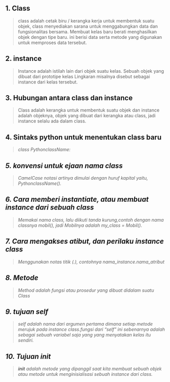 ## <b>1. Class</b>
 >class adalah cetak biru / kerangka kerja untuk membentuk suatu objek, class menyediakan sarana untuk menggabungkan data dan fungsionalitas bersama. Membuat kelas baru berati menghasilkan objek dengan tipe baru. ini berisi data serta metode yang digunakan untuk memproses data tersebut.


## <b>2. instance</b>
 >Instance adalah istilah lain dari objek suatu kelas. Sebuah objek yang dibuat dari prototipe kelas Lingkaran misalnya disebut sebagai instance dari kelas tersebut.


## 3. Hubungan antara <b>class</b> dan <b>instance</b>
 >Class adalah kerangka untuk membentuk suatu objek dan instance adalah objeknya, objek yang dibuat dari kerangka atau class, jadi instance selalu ada dalam class.


## 4. <b>Sintaks</b> python untuk <b>menentukan class baru</b>
 ><i>class PythonclassName:


## 5. konvensi untuk <b>ejaan nama class</b>
 >CamelCase notasi artinya dimulai dengan huruf kapital yaitu, <i>PythonclassName().


## 6. Cara <b>memberi instantiate</b>, atau <b>membuat instance</b> dari sebuah class
 >Memakai nama class, lalu diikuti tanda kurung,contoh dengan nama classnya mobil(), jadi Mobilnya adalah my_class = Mobil().


## 7. Cara <b>mengakses atibut</b>, dan <b>perilaku instance class</b>
 >Menggunakan notas titik (.), contohnya <i>nama_instance.nama_atribut


## <b>8. Metode</b>
 >Method adalah fungsi atau prosedur yang dibuat didalam suatu Class


## 9. tujuan <b>self</b>
 >self adalah nama dari argumen pertama dimana setiap metode merujuk pada instance class.fungsi dari “self” ini sebenarnya adalah sebagai sebuah variabel saja yang yang menyatakan kelas itu sendiri.


## 10. Tujuan __init__
 >__init__ adalah metode yang dipanggil saat kita membuat sebuah objek atau metode untuk menginisialisasi sebuah instance dari class.